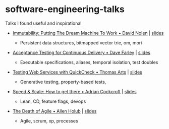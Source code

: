 # software-engineering-talks
Talks I found useful and inspirational

- [Immutability: Putting The Dream Machine To Work • David Nolen](https://www.youtube.com/watch?v=SiFwRtCnxv4) | [slides](http://gotocon.com/dl/goto-aar-2014/slides/DavidNolen_ImmutabilityPuttingTheDreamMachineToWork.pdf)
  - Persistent data structures, bitmapped vector trie, om, mori 

- [Acceptance Testing for Continuous Delivery • Dave Farley](https://www.youtube.com/watch?v=SBhgteA2szg&t=333s) | [slides](https://qconlondon.com/london-2016/system/files/presentation-slides/davefarley.pdf)
  - Executable specifications, aliases, temporal isolation, test doubles
  
- [Testing Web Services with QuickCheck • Thomas Arts](https://www.youtube.com/watch?v=dDDCSDTHRZo) | [slides](http://s3.amazonaws.com/erlang-conferences-production/media/files/000/000/627/original/ElixirConfEU_2017_-_TestingWebServiceWithQC_-_Thomas_Arts.pdf?1495020439)
  - Generative testing, property-based tests, 

- [Speed & Scale: How to get there • Adrian Cockcroft](https://www.youtube.com/watch?v=BeNrVl2_nyI) | [slides](https://www.slideshare.net/adriancockcroft/b-goto-chicago)
  - Lean, CD, feature flags, devops

- [The Death of Agile • Allen Holub](https://www.youtube.com/watch?v=HZyRQ8Uhhmk) | [slides](https://holub.com/slidesrc/DeathOfAgile.key.pdf)
  - Agile, scrum, xp, processes
